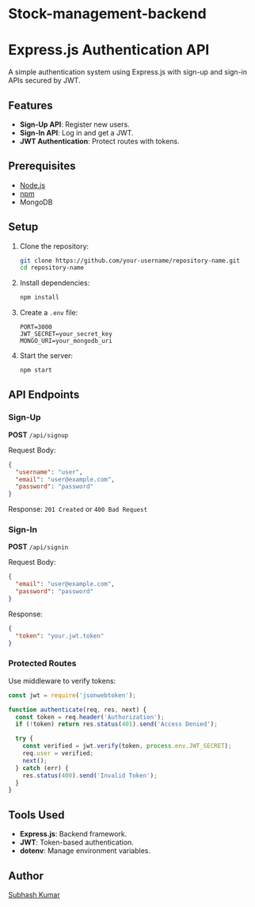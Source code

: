# Stock-management-backend

# Express.js Authentication API

A simple authentication system using Express.js with sign-up and sign-in APIs secured by JWT.

## Features

- **Sign-Up API**: Register new users.
- **Sign-In API**: Log in and get a JWT.
- **JWT Authentication**: Protect routes with tokens.

## Prerequisites

- [Node.js](https://nodejs.org/)
- [npm](https://www.npmjs.com/)
- MongoDB

## Setup

1. Clone the repository:
   ```bash
   git clone https://github.com/your-username/repository-name.git
   cd repository-name
   ```

2. Install dependencies:
   ```bash
   npm install
   ```

3. Create a `.env` file:
   ```
   PORT=3000
   JWT_SECRET=your_secret_key
   MONGO_URI=your_mongodb_uri
   ```

4. Start the server:
   ```bash
   npm start
   ```

## API Endpoints

### Sign-Up

**POST** `/api/signup`

Request Body:
```json
{
  "username": "user",
  "email": "user@example.com",
  "password": "password"
}
```
Response: `201 Created` or `400 Bad Request`

### Sign-In

**POST** `/api/signin`

Request Body:
```json
{
  "email": "user@example.com",
  "password": "password"
}
```
Response:
```json
{
  "token": "your.jwt.token"
}
```

### Protected Routes

Use middleware to verify tokens:
```javascript
const jwt = require('jsonwebtoken');

function authenticate(req, res, next) {
  const token = req.header('Authorization');
  if (!token) return res.status(401).send('Access Denied');

  try {
    const verified = jwt.verify(token, process.env.JWT_SECRET);
    req.user = verified;
    next();
  } catch (err) {
    res.status(400).send('Invalid Token');
  }
}
```

## Tools Used

- **Express.js**: Backend framework.
- **JWT**: Token-based authentication.
- **dotenv**: Manage environment variables.

## Author

[Subhash Kumar](https://github.com/FZRAJPUT)
